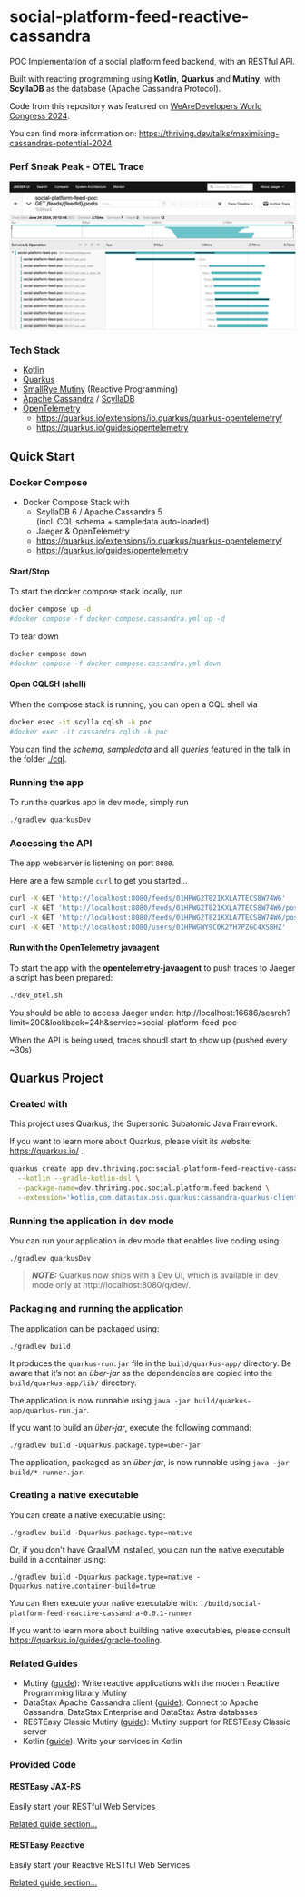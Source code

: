 # social-platform-feed-reactive-cassandra

POC Implementation of a social platform feed backend, with an RESTful API. 

Built with reacting programming using **Kotlin**, **Quarkus** and **Mutiny**, with **ScyllaDB** as the database (Apache Cassandra Protocol). 

Code from this repository was featured on [WeAreDevelopers World Congress 2024](https://www.wearedevelopers.com/world-congress).

You can find more information on: https://thriving.dev/talks/maximising-cassandras-potential-2024

### Perf Sneak Peak - OTEL Trace

![Screenshot of an OpenTelemetry Trace of the main `GET feeds/{feedId}/posts` endpoint, showing parallel queries to Cassandra and a total response time of 3.72ms](screenshots/Screenshot%202024-06-24%20at%2020.23.07.png)

### Tech Stack
- [Kotlin](https://kotlinlang.org/)
- [Quarkus](https://quarkus.io/)
- [SmallRye Mutiny](https://smallrye.io/smallrye-mutiny/latest/) (Reactive Programming)
- [Apache Cassandra](https://cassandra.apache.org/_/index.html) / [ScyllaDB](https://www.scylladb.com/)
- [OpenTelemetry](https://opentelemetry.io/)
  - https://quarkus.io/extensions/io.quarkus/quarkus-opentelemetry/ 
  - https://quarkus.io/guides/opentelemetry 


## Quick Start

### Docker Compose
- Docker Compose Stack with
  - ScyllaDB 6 / Apache Cassandra 5   
    (incl. CQL schema + sampledata auto-loaded)
  - Jaeger & OpenTelemetry
  - https://quarkus.io/extensions/io.quarkus/quarkus-opentelemetry/ 
  - https://quarkus.io/guides/opentelemetry

#### Start/Stop
To start the docker compose stack locally, run
```bash
docker compose up -d
#docker compose -f docker-compose.cassandra.yml up -d
```

To tear down
```bash
docker compose down
#docker compose -f docker-compose.cassandra.yml down
```

#### Open CQLSH (shell)
When the compose stack is running, you can open a CQL shell via
```bash
docker exec -it scylla cqlsh -k poc
#docker exec -it cassandra cqlsh -k poc 
```

You can find the _schema_, _sampledata_ and all _queries_ featured in the talk in the folder [./cql](./cql).

### Running the app

To run the quarkus app in dev mode, simply run
```bash
./gradlew quarkusDev
```

### Accessing the API
The app webserver is listening on port `8080`.

Here are a few sample `curl` to get you started...
```bash
curl -X GET 'http://localhost:8080/feeds/01HPWG2T821KXLA7TECS8W74W6'
curl -X GET 'http://localhost:8080/feeds/01HPWG2T821KXLA7TECS8W74W6/posts?pageSize=20&ltPostId=01HZMN4H77QBW1W8PS6W04ZH9V'
curl -X GET 'http://localhost:8080/feeds/01HPWG2T821KXLA7TECS8W74W6/posts/count'
curl -X GET 'http://localhost:8080/users/01HPWGWY9C0K2YH7PZGC4XSBHZ'
```

#### Run with the OpenTelemetry javaagent
To start the app with the **opentelemetry-javaagent** to push traces to Jaeger a script has been prepared:
```bash
./dev_otel.sh
```

You should be able to access Jaeger under: http://localhost:16686/search?limit=200&lookback=24h&service=social-platform-feed-poc

When the API is being used, traces shoudl start to show up (pushed every ~30s)

## Quarkus Project

### Created with
This project uses Quarkus, the Supersonic Subatomic Java Framework.

If you want to learn more about Quarkus, please visit its website: https://quarkus.io/ .

```bash
quarkus create app dev.thriving.poc:social-platform-feed-reactive-cassandra:0.0.1 \
  --kotlin --gradle-kotlin-dsl \
  --package-name=dev.thriving.poc.social.platform.feed.backend \
  --extension='kotlin,com.datastax.oss.quarkus:cassandra-quarkus-client,io.quarkus:quarkus-mutiny,io.quarkus:quarkus-resteasy-reactive-kotlin-serialization'
```

### Running the application in dev mode

You can run your application in dev mode that enables live coding using:
```shell script
./gradlew quarkusDev
```

> **_NOTE:_**  Quarkus now ships with a Dev UI, which is available in dev mode only at http://localhost:8080/q/dev/.

### Packaging and running the application

The application can be packaged using:
```shell script
./gradlew build
```
It produces the `quarkus-run.jar` file in the `build/quarkus-app/` directory.
Be aware that it’s not an _über-jar_ as the dependencies are copied into the `build/quarkus-app/lib/` directory.

The application is now runnable using `java -jar build/quarkus-app/quarkus-run.jar`.

If you want to build an _über-jar_, execute the following command:
```shell script
./gradlew build -Dquarkus.package.type=uber-jar
```

The application, packaged as an _über-jar_, is now runnable using `java -jar build/*-runner.jar`.

### Creating a native executable

You can create a native executable using: 
```shell script
./gradlew build -Dquarkus.package.type=native
```

Or, if you don't have GraalVM installed, you can run the native executable build in a container using: 
```shell script
./gradlew build -Dquarkus.package.type=native -Dquarkus.native.container-build=true
```

You can then execute your native executable with: `./build/social-platform-feed-reactive-cassandra-0.0.1-runner`

If you want to learn more about building native executables, please consult https://quarkus.io/guides/gradle-tooling.

### Related Guides

- Mutiny ([guide](https://quarkus.io/guides/mutiny-primer)): Write reactive applications with the modern Reactive Programming library Mutiny
- DataStax Apache Cassandra client ([guide](https://quarkus.io/guides/cassandra)): Connect to Apache Cassandra, DataStax Enterprise and DataStax Astra databases
- RESTEasy Classic Mutiny ([guide](https://quarkus.io/guides/resteasy#reactive)): Mutiny support for RESTEasy Classic server
- Kotlin ([guide](https://quarkus.io/guides/kotlin)): Write your services in Kotlin

### Provided Code

#### RESTEasy JAX-RS

Easily start your RESTful Web Services

[Related guide section...](https://quarkus.io/guides/getting-started#the-jax-rs-resources)

#### RESTEasy Reactive

Easily start your Reactive RESTful Web Services

[Related guide section...](https://quarkus.io/guides/getting-started-reactive#reactive-jax-rs-resources)
